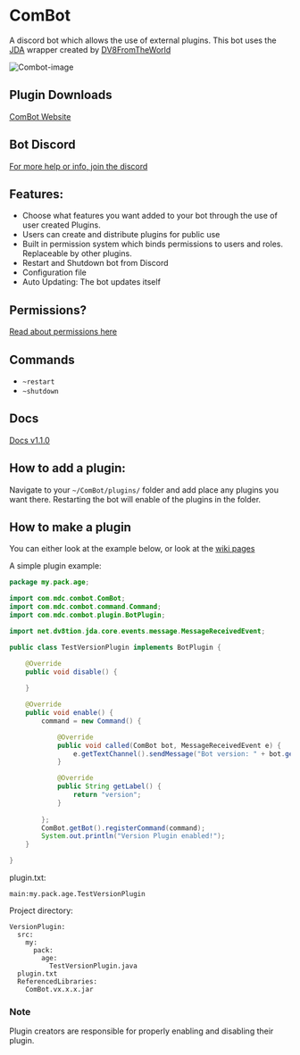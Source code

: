# ComBot
A discord bot which allows the use of external plugins. This bot uses the [JDA](https://github.com/DV8FromTheWorld/JDA) wrapper created by [DV8FromTheWorld](https://github.com/DV8FromTheWorld)

![Combot-image](https://memedistributionco.github.io/img/combot.png)

## Plugin Downloads

[ComBot Website](https://memedistributionco.github.io/combot/)

## Bot Discord
[For more help or info, join the discord](https://discord.gg/kgpguGh)

## Features:
- Choose what features you want added to your bot through the use of user created Plugins.
- Users can create and distribute plugins for public use
- Built in permission system which binds permissions to users and roles. Replaceable by other plugins.
- Restart and Shutdown bot from Discord
- Configuration file
- Auto Updating: The bot updates itself

## Permissions?
[Read about permissions here](https://github.com/MemeDistributionCo/ComBot/wiki/Permissions)

## Commands
- `~restart`
- `~shutdown`

## Docs
[Docs v1.1.0](https://memedistributionco.github.io/docs/ComBot/v1.1.0/index.html)

## How to add a plugin:

Navigate to your `~/ComBot/plugins/` folder and add place any plugins you want there. Restarting the bot will enable of the plugins in the folder.

## How to make a plugin

You can either look at the example below, or look at the [wiki pages](https://github.com/MemeDistributionCo/ComBot/wiki)

A simple plugin example:
```Java
package my.pack.age;

import com.mdc.combot.ComBot;
import com.mdc.combot.command.Command;
import com.mdc.combot.plugin.BotPlugin;

import net.dv8tion.jda.core.events.message.MessageReceivedEvent;

public class TestVersionPlugin implements BotPlugin {

	@Override
	public void disable() {
  
	}

	@Override
	public void enable() {
		command = new Command() {

			@Override
			public void called(ComBot bot, MessageReceivedEvent e) {
				e.getTextChannel().sendMessage("Bot version: " + bot.getVersion() + "!").complete();
			}

			@Override
			public String getLabel() {
				return "version";
			}
			
		};
		ComBot.getBot().registerCommand(command);
		System.out.println("Version Plugin enabled!");
	}

}
```

plugin.txt:
```
main:my.pack.age.TestVersionPlugin
```

Project directory:
```
VersionPlugin:
  src:
    my:
      pack:
        age:
          TestVersionPlugin.java
  plugin.txt
  ReferencedLibraries:
    ComBot.vx.x.x.jar
```

### Note
Plugin creators are responsible for properly enabling and disabling their plugin.
